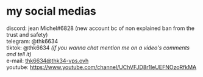 # my social medias
discord: jean Michel#6828 (new account bc of non explained ban from the trust and safety)  
telegram: @thk6634  
tiktok: @thk6634 *(if you wanna chat mention me on a video's comments and tell it)*  
e-mail: thk6634@thk34-vps.ovh  
youtube: https://www.youtube.com/channel/UChVFJD8r1leUEFNOzoRfkMA  
